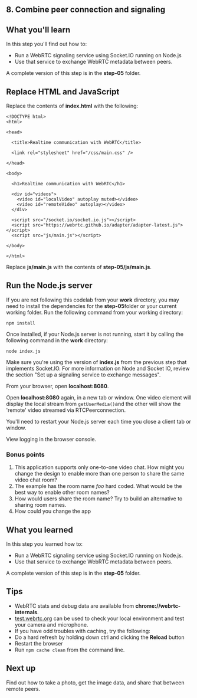 ## 8. Combine peer connection and signaling

## What you'll learn

In this step you'll find out how to:

- Run a WebRTC signaling service using Socket.IO running on Node.js
- Use that service to exchange WebRTC metadata between peers.

A complete version of this step is in the **step-05** folder.

## Replace HTML and JavaScript

Replace the contents of **index.html** with the following:

```
<!DOCTYPE html>
<html>

<head>

  <title>Realtime communication with WebRTC</title>

  <link rel="stylesheet" href="/css/main.css" />

</head>

<body>

  <h1>Realtime communication with WebRTC</h1>

  <div id="videos">
    <video id="localVideo" autoplay muted></video>
    <video id="remoteVideo" autoplay></video>
  </div>

  <script src="/socket.io/socket.io.js"></script>
  <script src="https://webrtc.github.io/adapter/adapter-latest.js"></script>
  <script src="js/main.js"></script>
  
</body>

</html>
```

Replace **js/main.js** with the contents of **step-05/js/main.js**.

## Run the Node.js server

If you are not following this codelab from your **work** directory, you may need to install the dependencies for the **step-05**folder or your current working folder. Run the following command from your working directory:

```
npm install
```

Once installed, if your Node.js server is not running, start it by calling the following command in the **work** directory:

```
node index.js
```

Make sure you're using the version of **index.js** from the previous step that implements Socket.IO. For more information on Node and Socket IO, review the section "Set up a signaling service to exchange messages".

From your browser, open **localhost:8080**.

Open **localhost:8080** again, in a new tab or window. One video element will display the local stream from `getUserMedia()`and the other will show the 'remote' video streamed via RTCPeerconnection.

You'll need to restart your Node.js server each time you close a client tab or window.

View logging in the browser console.

### **Bonus points**

1. This application supports only one-to-one video chat. How might you change the design to enable more than one person to share the same video chat room?
2. The example has the room name *foo* hard coded. What would be the best way to enable other room names?
3. How would users share the room name? Try to build an alternative to sharing room names.
4. How could you change the app

## What you learned

In this step you learned how to:

- Run a WebRTC signaling service using Socket.IO running on Node.js.
- Use that service to exchange WebRTC metadata between peers.

A complete version of this step is in the **step-05** folder.

## Tips

- WebRTC stats and debug data are available from **chrome://webrtc-internals**.
- [test.webrtc.org](https://test.webrtc.org/) can be used to check your local environment and test your camera and microphone.
- If you have odd troubles with caching, try the following:
- Do a hard refresh by holding down ctrl and clicking the **Reload** button
- Restart the browser
- Run `npm cache clean` from the command line.

## Next up

Find out how to take a photo, get the image data, and share that between remote peers.

